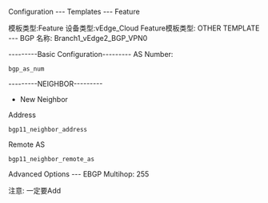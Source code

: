 Configuration --- Templates --- Feature

模板类型:Feature
设备类型:vEdge_Cloud
Feature模板类型: OTHER TEMPLATE --- BGP
名称: Branch1_vEdge2_BGP_VPN0

---------Basic Configuration---------
AS Number:
```shell
bgp_as_num
```

---------NEIGHBOR---------
+ New Neighbor

Address
```shell
bgp11_neighbor_address
```

Remote AS
```shell
bgp11_neighbor_remote_as
```

Advanced Options --- EBGP Multihop: 255

注意: 一定要Add
